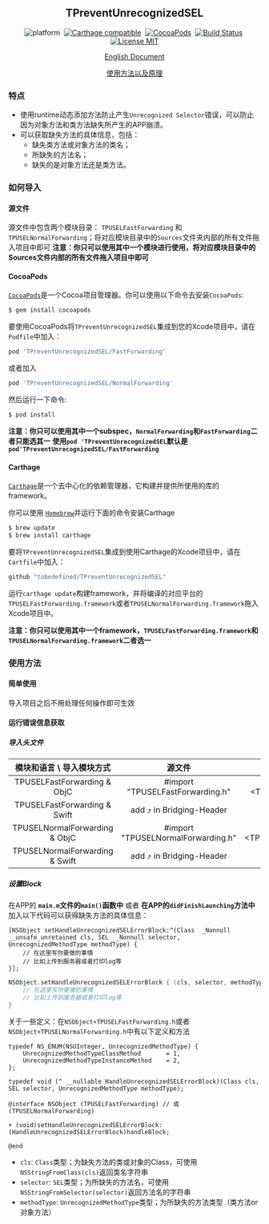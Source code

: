 <div align="center">

TPreventUnrecognizedSEL
------

</div>

<div align="center">

![platform](https://img.shields.io/badge/Platform-iOS%20%7C%20tvOS%20%7C%20macOS%20%7C%20watchOS-brightgreen.svg)&nbsp;
[![Carthage compatible](https://img.shields.io/badge/Carthage-compatible-4BC51D.svg?style=flat)](https://github.com/Carthage/Carthage)&nbsp;
[![CocoaPods](https://img.shields.io/badge/Cocoapods-compatible-brightgreen.svg?style=flat)](http://cocoapods.org/)&nbsp;
[![Build Status](https://travis-ci.org/tobedefined/TPreventUnrecognizedSEL.svg?branch=master)](https://travis-ci.org/tobedefined/TPreventUnrecognizedSEL)&nbsp;
[![License MIT](https://img.shields.io/badge/license-MIT-green.svg?style=flat)](https://github.com/tobedefined/TPreventUnrecognizedSEL/blob/master/LICENSE)

</div>

<div align="center">

[English Document](README.md)

[使用方法以及原理](http://tbd.ink/2017/11/25/iOS/170112501.TPreventUnrecognizedSEL%E4%BD%BF%E7%94%A8%E6%96%B9%E6%B3%95%E4%BB%A5%E5%8F%8A%E5%AE%9E%E7%8E%B0%E5%8E%9F%E7%90%86/index/)

</div>

### 特点

- 使用runtime动态添加方法防止产生`Unrecognized Selector`错误，可以防止因为对象方法和类方法缺失所产生的APP崩溃。
- 可以获取缺失方法的具体信息，包括：
    - 缺失类方法或对象方法的类名；
    - 所缺失的方法名；
    - 缺失的是对象方法还是类方法。

### 如何导入

#### 源文件

源文件中包含两个模块目录： `TPUSELFastForwarding` 和 `TPUSELNormalForwarding`；将对应模块目录中的`Sources`文件夹内部的所有文件拖入项目中即可
**注意：你只可以使用其中一个模块进行使用，将对应模块目录中的Sources文件内部的所有文件拖入项目中即可**

#### CocoaPods

[`CocoaPods`](https://cocoapods.org/)是一个Cocoa项目管理器。你可以使用以下命令去安装`CocoaPods`:

```bash
$ gem install cocoapods
```

要使用CocoaPods将`TPreventUnrecognizedSEL`集成到您的Xcode项目中，请在`Podfile`中加入：

```ruby
pod 'TPreventUnrecognizedSEL/FastForwarding'
```

或者加入

```ruby
pod 'TPreventUnrecognizedSEL/NormalForwarding'
```

然后运行一下命令:

```bash
$ pod install
```

**注意：你只可以使用其中一个subspec，`NormalForwarding`和`FastForwarding`二者只能选其一** 
**使用`pod 'TPreventUnrecognizedSEL`默认是`pod'TPreventUnrecognizedSEL/FastForwarding`**

#### Carthage


[`Carthage`](https://github.com/Carthage/Carthage)是一个去中心化的依赖管理器，它构建并提供所使用的库的framework。

你可以使用 [`Homebrew`](https://brew.sh/)并运行下面的命令安装Carthage

```bash
$ brew update
$ brew install carthage
```

要将`TPreventUnrecognizedSEL`集成到使用Carthage的Xcode项目中，请在`Cartfile`中加入：

```ruby
github "tobedefined/TPreventUnrecognizedSEL"
```

运行`carthage update`构建framework，并将编译的对应平台的`TPUSELFastForwarding.framework`或者`TPUSELNormalForwarding.framework`拖入Xcode项目中。

**注意：你只可以使用其中一个framework，`TPUSELFastForwarding.framework`和`TPUSELNormalForwarding.framework`二者选一**

### 使用方法

#### 简单使用

导入项目之后不用处理任何操作即可生效

#### 运行错误信息获取

##### 导入头文件

|   模块和语言 \ 导入模块方式        |               源文件               |                            CocoaPods                             |                            Carthage                             |
| :----------------------------: | :--------------------------------: | :--------------------------------------------------------------: | :-------------------------------------------------------------: |
|  TPUSELFastForwarding & ObjC   |  #import "TPUSELFastForwarding.h"  |  #import &lt;TPreventUnrecognizedSEL/TPUSELFastForwarding.h&gt;  |   #import &lt;TPUSELFastForwarding/TPUSELFastForwarding.h&gt;   |
|  TPUSELFastForwarding & Swift  |      add ⤴ in Bridging-Header     |                  import TPreventUnrecognizedSEL                  |                   import TPUSELFastForwarding                   |
| TPUSELNormalForwarding & ObjC  | #import "TPUSELNormalForwarding.h" | #import &lt;TPreventUnrecognizedSEL/TPUSELNormalForwarding.h&gt; | #import &lt;TPUSELNormalForwarding/TPUSELNormalForwarding.h&gt; |
| TPUSELNormalForwarding & Swift |     add ⤴ in Bridging-Header      |                  import TPreventUnrecognizedSEL                  |                  import TPUSELNormalForwarding                  |

##### 设置Block

在APP的 **`main.m`文件的`main()`函数中** 或者 **在APP的`didFinishLaunching`方法中** 加入以下代码可以获得缺失方法的具体信息：

```objc
[NSObject setHandleUnrecognizedSELErrorBlock:^(Class  _Nonnull __unsafe_unretained cls, SEL  _Nonnull selector, UnrecognizedMethodType methodType) {
    // 在这里写你要做的事情
    // 比如上传到服务器或者打印log等
}];
```

```swift
NSObject.setHandleUnrecognizedSELErrorBlock { (cls, selector, methodType) in
    // 在这里写你要做的事情
    // 比如上传到服务器或者打印log等
}
```

关于一些定义：在`NSObject+TPUSELFastForwarding.h`或者`NSObject+TPUSELNormalForwarding.h`中有以下定义和方法

```objc
typedef NS_ENUM(NSUInteger, UnrecognizedMethodType) {
    UnrecognizedMethodTypeClassMethod       = 1,
    UnrecognizedMethodTypeInstanceMethod    = 2,
};

typedef void (^ __nullable HandleUnrecognizedSELErrorBlock)(Class cls, SEL selector, UnrecognizedMethodType methodType);

@interface NSObject (TPUSELFastForwarding) // 或(TPUSELNormalForwarding)

+ (void)setHandleUnrecognizedSELErrorBlock:(HandleUnrecognizedSELErrorBlock)handleBlock;

@end
```

- `cls`: `Class`类型；为缺失方法的类或对象的Class，可使用`NSStringFromClass(cls)`返回类名字符串
- `selector`: `SEL`类型；为所缺失的方法名，可使用`NSStringFromSelector(selector)`返回方法名的字符串
- `methodType`: `UnrecognizedMethodType`类型；为所缺失的方法类型（类方法or对象方法）


